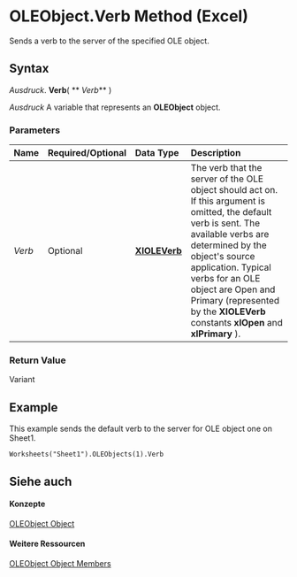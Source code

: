 
# OLEObject.Verb Method (Excel)

Sends a verb to the server of the specified OLE object.


## Syntax

 _Ausdruck_. **Verb**( ** _Verb_** )

 _Ausdruck_ A variable that represents an **OLEObject** object.


### Parameters



|**Name**|**Required/Optional**|**Data Type**|**Description**|
|:-----|:-----|:-----|:-----|
| _Verb_|Optional|**[XlOLEVerb](56664ebc-d745-2279-3f6e-b4fdbc6f599a.md)**|The verb that the server of the OLE object should act on. If this argument is omitted, the default verb is sent. The available verbs are determined by the object's source application. Typical verbs for an OLE object are Open and Primary (represented by the  **XlOLEVerb** constants **xlOpen** and **xlPrimary** ).|

### Return Value

Variant


## Example

This example sends the default verb to the server for OLE object one on Sheet1.


```
Worksheets("Sheet1").OLEObjects(1).Verb
```


## Siehe auch


#### Konzepte


[OLEObject Object](bc3ef12d-1531-6c21-71ab-3df6bb851f3b.md)
#### Weitere Ressourcen


[OLEObject Object Members](http://msdn.microsoft.com/library/fcee0a0a-a270-9f03-37f6-eb5989797bba%28Office.15%29.aspx)